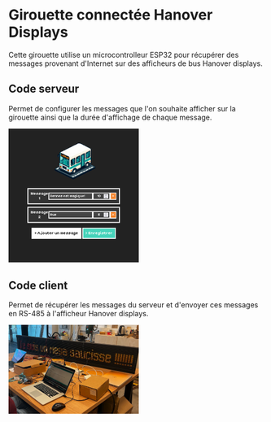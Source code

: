 # Girouette connectée Hanover Displays

Cette girouette utilise un microcontrolleur ESP32 pour récupérer des messages provenant d'Internet sur des afficheurs de bus Hanover displays.

## Code serveur

Permet de configurer les messages que l'on souhaite afficher sur la girouette ainsi que la durée d'affichage de chaque message.

<img src="https://raw.githubusercontent.com/bgaultier/girouette-hanover/refs/heads/main/webapp_screenshot.png" width="256px">

## Code client

Permet de récupérer les messages du serveur et d'envoyer ces messages en RS-485 à l'afficheur Hanover displays.

<img src="https://raw.githubusercontent.com/bgaultier/girouette-hanover/refs/heads/main/girouette.png" width="256px">


